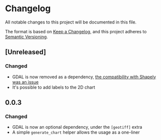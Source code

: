 # Changelog
All notable changes to this project will be documented in this file.

The format is based on [Keep a Changelog](https://keepachangelog.com/en/1.0.0/),
and this project adheres to [Semantic Versioning](https://semver.org/spec/v2.0.0.html).

## [Unreleased]

### Changed
- GDAL is now removed as a dependency, [the compatibility with Shapely was an issue](https://github.com/OSGeo/gdal/issues/3779)
- It's possible to add labels to the 2D chart

## 0.0.3
### Changed
- GDAL is now an optional dependency, under the `[geotiff]` extra
- A simple `generate_chart` helper allows the usage as a one-liner
